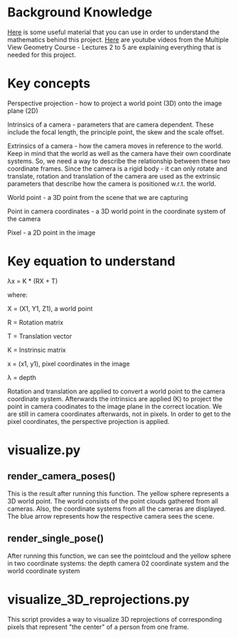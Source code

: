 # Background Knowledge

[Here](https://drive.google.com/drive/folders/1zOnaYQDOdhqWjW9ccykS4i8NwtDBUlTk?usp=sharing) is some useful material that you can use in order to understand the mathematics behind this project.
[Here](https://www.youtube.com/watch?v=RDkwklFGMfo&list=PLTBdjV_4f-EJn6udZ34tht9EVIW7lbeo4&ab_channel=cvprtum) are youtube videos from the Multiple View Geometry Course - Lectures 2 to 5 are explaining everything that is needed for this project.  

# Key concepts

Perspective projection - how to project a world point (3D) onto the image plane (2D)

Intrinsics of a camera - parameters that are camera dependent. These include the focal length, the principle point, the skew and the scale offset. 

Extrinsics of a camera - how the camera moves in reference to the world. Keep in mind that the world as well as the camera have their own coordinate systems. So, we need a way to describe the relationship between these two coordinate frames. Since the camera is a rigid body - it can only rotate and translate, rotation and translation of the camera are used as the extrinsic parameters that describe how the camera is positioned w.r.t. the world.

World point - a 3D point from the scene that we are capturing 

Point in camera coordinates - a 3D world point in the coordinate system of the camera

Pixel - a 2D point in the image 

# Key equation to understand
λx = K * (RX + T)

where:

X = (X1, Y1, Z1), a world point 

R = Rotation matrix

T = Translation vector

K = Instrinsic matrix

x = (x1, y1), pixel coordinates in the image

λ = depth 

Rotation and translation are applied to convert a world point to the camera coordinate system. Afterwards the intrinsics are applied (K) to project the point in camera coodinates to the image plane in the correct location. We are still in camera coordinates afterwards, not in pixels. In order to get to the pixel coordinates, the perspective projection is applied.

# visualize.py

## render_camera_poses()
This is the result after running this function. The yellow sphere represents a 3D world point. The world consists of the point clouds gathered from all cameras. Also, the coordinate systems from all the cameras are displayed. The blue arrow represents how the respective camera sees the scene.

## render_single_pose()
After running this function, we can see the pointcloud and the yellow sphere in two coordinate systems: the depth camera 02 coordinate system and the world coordinate system

# visualize_3D_reprojections.py

This script provides a way to visualize 3D reprojections of corresponding pixels that represent "the center" of a person from one frame.  


